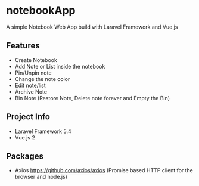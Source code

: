 # notebookApp
A simple Notebook Web App build with Laravel Framework and Vue.js

## Features
- Create Notebook
- Add Note or List inside the notebook
- Pin/Unpin note
- Change the note color
- Edit note/list
- Archive Note
- Bin Note (Restore Note, Delete note forever and Empty the Bin)

## Project Info
- Laravel Framework 5.4
- Vue.js 2

## Packages
- Axios https://github.com/axios/axios (Promise based HTTP client for the browser and node.js) 
